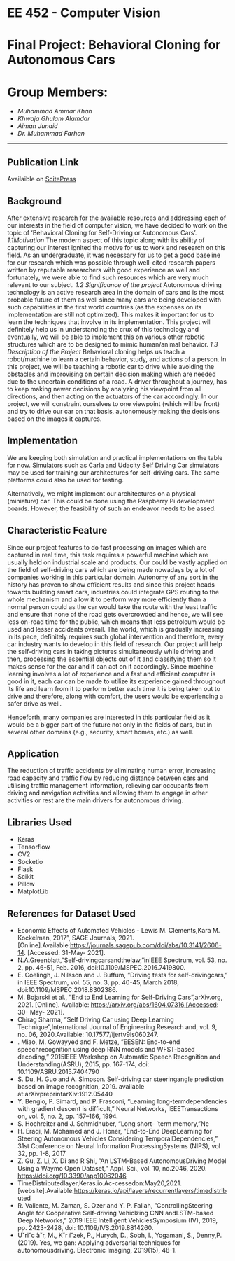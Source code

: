 # EE 452 - Computer Vision
# Final Project: Behavioral Cloning for Autonomous Cars
# Group Members:
- _Muhammad Ammar Khan_
- _Khwaja Ghulam Alamdar_
- _Aiman Junaid_
- _Dr. Muhammad Farhan_
-------

## Publication Link
Availaible on [ScitePress](https://www.scitepress.org/Link.aspx?doi=10.5220/0010839900003124)

## Background

After extensive research for the available resources and addressing each of our interests in the field of computer vision, we have decided to work on the topic of ‘Behavioral Cloning for Self-Driving or Autonomous Cars’. 
_1.1Motivation_
The modern aspect of this topic along with its ability of capturing our interest ignited the motive for us to work and research on this field. As an undergraduate, it was necessary for us to get a good baseline for our research which was possible through well-cited research papers written by reputable researchers with good experience as well and fortunately, we were able to find such resources which are very much relevant to our subject.
_1.2 Significance of the project_
Autonomous driving technology is an active research area in the domain of cars and is the most probable future of them as well since many cars are being developed with such capabilities in the first world countries (as the expenses on its implementation are still not optimized). This makes it important for us to learn the techniques that involve in its implementation. This project will definitely help us in understanding the crux of this technology and eventually, we will be able to implement this on various other robotic structures which are to be designed to mimic human/animal behavior.
_1.3 Description of the Project_
Behavioral cloning helps us teach a robot/machine to learn a certain behavior, study, and actions of a person. In this project, we will be teaching a robotic car to drive while avoiding the obstacles and improvising on certain decision making which are needed due to the uncertain conditions of a road. A driver throughout a journey, has to keep making newer decisions by analyzing his viewpoint from all directions, and then acting on the actuators of the car accordingly. In our project, we will constraint ourselves to one viewpoint (which will be front) and try to drive our car on that basis, autonomously making the decisions based on the images it captures.


## Implementation

We are keeping both simulation and practical implementations on the table for now. Simulators such as Carla and Udacity Self Driving Car simulators may be used for training our architectures for self-driving cars. The same platforms could also be used for testing.

Alternatively, we might implement our architectures on a physical (miniature) car. This could be done using the Raspberry Pi development boards. However, the feasibility of such an endeavor needs to be assed.

## Characteristic Feature

Since our project features to do fast processing on images which are captured in real time, this task requires a powerful machine which are usually held on industrial scale and products. Our could be vastly applied on the field of self-driving cars which are being made nowadays by a lot of companies working in this particular domain.
Autonomy of any sort in the history has proven to show efficient results and since this project heads towards building smart cars, industries could integrate GPS routing to the whole mechanism and allow it to perform way more efficiently than a normal person could as the car would take the route with the least traffic and ensure that none of the road gets 
overcrowded and hence, we will see less on-road time for the public, which means that less petroleum would be used and lesser accidents overall. The world, which is gradually increasing in its pace, definitely requires such global intervention and therefore, every car industry wants to develop in this field of research.
Our project will help the self-driving cars in taking pictures simultaneously while driving and then, processing the essential objects out of it and classifying them so it makes sense for the car and it can act on it accordingly. Since machine learning involves a lot of experience and a fast and efficient computer is good in it, each car can be made to utilize its experience gained throughout its life and learn from it to perform better each time it is being taken out to drive and therefore, along with comfort, the users would be experiencing a safer drive as well. 

Henceforth, many companies are interested in this particular field as it would be a bigger part of the future not only in the fields of cars, but in several other domains (e.g., security, smart homes, etc.) as well.

## Application

The reduction of traffic accidents by eliminating human error, increasing road capacity and traffic flow by reducing distance between cars and utilising traffic management information, relieving car occupants from driving and navigation activities and allowing them to engage in other activities or rest are the main drivers for autonomous driving.



## Libraries Used
- Keras
- Tensorflow
- CV2
- Socketio
- Flask
- Scikit
- Pillow
- MatplotLib


## References for Dataset Used

- Economic  Effects  of  Automated  Vehicles  -  Lewis  M.  Clements,Kara M. Kockelman, 2017”, SAGE Journals, 2021.[Online].Available:https://journals.sagepub.com/doi/abs/10.3141/2606-14.   [Accessed:   31-May- 2021].
- N.A.Greenblatt,”Self-drivingcarsandthelaw,”inIEEE    Spectrum,    vol.    53,    no.    2,    pp.    46-51,    Feb.    2016,    doi:10.1109/MSPEC.2016.7419800.
- E. Coelingh, J. Nilsson and J. Buffum, ”Driving tests for self-drivingcars,”  in  IEEE  Spectrum,  vol.  55,  no.  3,  pp.  40-45,  March  2018,  doi:10.1109/MSPEC.2018.8302386.
- M.  Bojarski  et  al.,  ”End  to  End  Learning  for  Self-Driving  Cars”,arXiv.org,  2021.  [Online].  Available:  https://arxiv.org/abs/1604.07316.[Accessed: 30- May- 2021].
- Chirag Sharma, ”Self Driving Car using Deep Learning Technique”,International Journal of Engineering Research and, vol. 9, no. 06, 2020.Available: 10.17577/ijertv9is060247.
- . Miao, M. Gowayyed and F. Metze, ”EESEN: End-to-end speechrecognition using deep RNN models and WFST-based decoding,” 2015IEEE  Workshop  on  Automatic  Speech  Recognition  and  Understanding(ASRU), 2015, pp. 167-174, doi: 10.1109/ASRU.2015.7404790
- S.   Du,   H.   Guo   and   A.   Simpson.   Self-driving   car   steeringangle   prediction   based   on   image   recognition,   2019.   available   at:arXivpreprintarXiv:1912.05440
- Y.   Bengio,   P.   Simard,   and   P.   Frasconi,   “Learning   long-termdependencies with gradient descent is difficult,” Neural Networks, IEEETransactions on, vol. 5, no. 2, pp. 157–166, 1994.
- S.  Hochreiter  and  J.  Schmidhuber,  “Long  short-   ̈  term  memory,”Ne
-  H.   Eraqi,   M.   Mohamed   and   J.   Honer,   ”End-to-End   DeepLearning   for   Steering   Autonomous   Vehicles   Considering   TemporalDependencies,”   31st   Conference   on   Neural   Information   ProcessingSystems (NIPS), vol 32, pp. 1-8, 2017
-  Z.  Gu,  Z.  Li,  X.  Di  and  R  Shi,  ”An  LSTM-Based  AutonomousDriving Model Using a Waymo Open Dataset,” Appl. Sci., vol. 10, no.2046, 2020. https://doi.org/10.3390/app10062046
-  TimeDistributedlayer,Keras.io.Ac-cessedon:May20,2021.[website].Available:https://keras.io/api/layers/recurrentlayers/timedistributed
-  R.  Valiente,  M.  Zaman,  S.  Ozer  and  Y.  P.  Fallah,  ”ControllingSteering   Angle   for   Cooperative   Self-driving   Vehiclzing   CNN   andLSTM-based    Deep    Networks,”    2019    IEEE    Intelligent    VehiclesSymposium (IV), 2019, pp. 2423-2428, doi: 10.1109/IVS.2019.8814260.
-  Uˇriˇc ́aˇr, M., Kˇr ́ıˇzek, P., Hurych, D., Sobh, I., Yogamani, S.,  Denny,P. (2019). Yes, we gan: Applying adversarial techniques for autonomousdriving. Electronic Imaging, 2019(15), 48-1.
